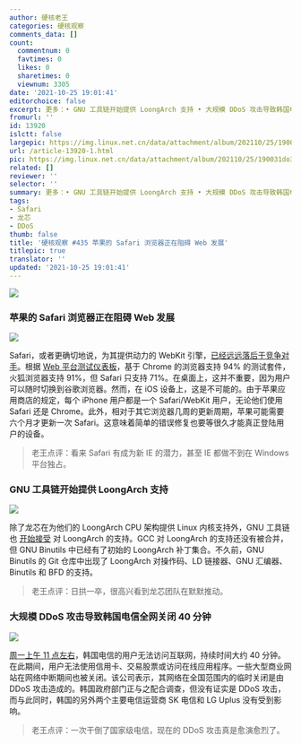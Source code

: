 ```yaml
---
author: 硬核老王
categories: 硬核观察
comments_data: []
count:
  commentnum: 0
  favtimes: 0
  likes: 0
  sharetimes: 0
  viewnum: 3305
date: '2021-10-25 19:01:41'
editorchoice: false
excerpt: 更多：• GNU 工具链开始提供 LoongArch 支持 • 大规模 DDoS 攻击导致韩国电信全网关闭 40 分钟
fromurl: ''
id: 13920
islctt: false
largepic: https://img.linux.net.cn/data/attachment/album/202110/25/190031do3z7cc5jwcjj75z.jpg
url: /article-13920-1.html
pic: https://img.linux.net.cn/data/attachment/album/202110/25/190031do3z7cc5jwcjj75z.jpg.thumb.jpg
related: []
reviewer: ''
selector: ''
summary: 更多：• GNU 工具链开始提供 LoongArch 支持 • 大规模 DDoS 攻击导致韩国电信全网关闭 40 分钟
tags:
- Safari
- 龙芯
- DDoS
thumb: false
title: '硬核观察 #435 苹果的 Safari 浏览器正在阻碍 Web 发展'
titlepic: true
translator: ''
updated: '2021-10-25 19:01:41'
---
```


![](https://img.linux.net.cn/data/attachment/album/202110/25/190031do3z7cc5jwcjj75z.jpg)


### 苹果的 Safari 浏览器正在阻碍 Web 发展


![](https://img.linux.net.cn/data/attachment/album/202110/25/190041mqrz62iiiierqq9j.jpg)


Safari，或者更确切地说，为其提供动力的 WebKit 引擎，[已经远远落后于竞争对手](https://www.theregister.com/2021/10/22/safari_risks_becoming_the_new_ie/)。根据 [Web 平台测试仪表板](https://wpt.fyi/compat2021?feature=summary&stable)，基于 Chrome 的浏览器支持 94% 的测试套件，火狐浏览器支持 91%，但 Safari 只支持 71%。在桌面上，这并不重要，因为用户可以随时切换到谷歌浏览器。然而，在 iOS 设备上，这是不可能的。由于苹果应用商店的规定，每个 iPhone 用户都是一个 Safari/WebKit 用户，无论他们使用 Safari 还是 Chrome。此外，相对于其它浏览器几周的更新周期，苹果可能需要六个月才更新一次 Safari。这意味着简单的错误修复也要等很久才能真正登陆用户的设备。



> 
> 老王点评：看来 Safari 有成为新 IE 的潜力，甚至 IE 都做不到在 Windows 平台独占。
> 
> 
> 


### GNU 工具链开始提供 LoongArch 支持


![](https://img.linux.net.cn/data/attachment/album/202110/25/190112mqm1dq6wo6yu1815.jpg)


除了龙芯在为他们的 LoongArch CPU 架构提供 Linux 内核支持外，GNU 工具链也 [开始接受](https://www.phoronix.com/scan.php?page=news_item&px=GNU-Binutils-LoongArch) 对 LoongArch 的支持。GCC 对 LoongArch 的支持还没有被合并，但 GNU Binutils 中已经有了初始的 LoongArch 补丁集合。不久前，GNU Binutils 的 Git 仓库中出现了 LoongArch 对操作码、LD 链接器、GNU 汇编器、Binutils 和 BFD 的支持。



> 
> 老王点评：日拱一卒，很高兴看到龙芯团队在默默推动。
> 
> 
> 


### 大规模 DDoS 攻击导致韩国电信全网关闭 40 分钟


![](https://img.linux.net.cn/data/attachment/album/202110/25/190126rdqtoqdh2zqpqkzp.jpg)


[周一上午 11 点左右](https://www.zdnet.com/article/large-ddos-attack-shuts-down-south-korean-telcos-nationwide-network/)，韩国电信的用户无法访问互联网，持续时间大约 40 分钟。在此期间，用户无法使用信用卡、交易股票或访问在线应用程序。一些大型商业网站在网络中断期间也被关闭。该公司表示，其网络在全国范围内的临时关闭是由 DDoS 攻击造成的。韩国政府部门正与之配合调查，但没有证实是 DDoS 攻击，而与此同时，韩国的另外两个主要电信运营商 SK 电信和 LG Uplus 没有受到影响。



> 
> 老王点评：一次干倒了国家级电信，现在的 DDoS 攻击真是愈演愈烈了。
> 
> 
>